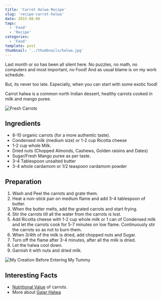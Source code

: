 ```yaml
---
title: 'Carrot Halwa Recipe'
slug: 'recipe-carrot-halwa'
date: 2015-08-08
tags:
  - 'Food'
  - 'Recipe'
categories:
  - 'Food'
template: post
thumbnail: '../thumbnails/halwa.jpg'
---
```


Last month or so has been all silent here. No puzzles, no math, no
computers and most important, no Food! And as usual blame is on my work
schedule.

But, its never too late. Especially, when you can start with some
exotic food!

Carrot halwa is a common north Indian dessert, healthy carrots cooked
in milk and mango puree.

![Fresh Carrots](https://res.cloudinary.com/sadanandsingh/image/upload/v1545501875/project/organic-carrot.jpg)

## Ingredients

- 8-10 organic carrots (for a more authentic taste).
- Condensed milk (medium size) or 1-2 cup Ricotta cheese
- 1-2 cup whole Milk.
- Dried nuts (Chopped Almonds, Cashews, Golden raisins and Dates)
- Sugar/Fresh Mango puree as per taste.
- 3-4 Tablespoon unsalted butter
- 3-4 whole cardamom or 1/2 teaspoon cardamom powder

## Preparation

1. Wash and Peel the carrots and grate them.
2. Heat a non-stick pan on medium flame and add 3-4 tablespoon of
   butter.
3. When the butter melts, add the grated carrots and start frying.
4. Stir the carrots till all the water from the carrots is lost.
5. Add Ricotta cheese with 1-2 cup whole milk or 1 can of Condensed
   milk and let the carrots cook for 5-7 minutes on low flame.
   Continuously stir the carrots so as not to burn them.
6. When 3/4th of the milk is dried, add chopped nuts and Sugar.
7. Turn off the flame after 3-4 minutes, after all the milk is dried.
8. Let the halwa cool down.
9. Garnish it with nuts and dried milk.

![My Creation Before Entering My Tummy](https://res.cloudinary.com/sadanandsingh/image/upload/v1545501946/project/carrot-halwa.jpg)

## Interesting Facts

- [Nutritional Value](https://www.nutrition-and-you.com/carrots.html)
  of carrots.
- More about [Gajar Halwa](https://en.wikipedia.org/wiki/Gajar_Ka_Halwa)
